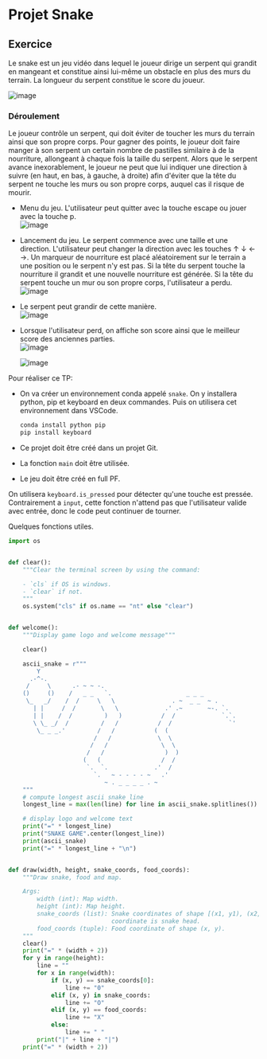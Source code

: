# Projet Snake

## Exercice

Le snake est un jeu vidéo dans lequel le joueur dirige un serpent qui grandit en mangeant et constitue ainsi lui-même un obstacle en plus des murs du terrain. La longueur du serpent constitue le score du joueur.

![image](./assets/13/snake_illustration.png)

### Déroulement

Le joueur contrôle un serpent, qui doit éviter de toucher les murs du terrain ainsi que son propre corps. Pour gagner des points, le joueur doit faire manger à son serpent un certain nombre de pastilles similaire à de la nourriture, allongeant à chaque fois la taille du serpent. Alors que le serpent avance inexorablement, le joueur ne peut que lui indiquer une direction à suivre (en haut, en bas, à gauche, à droite) afin d'éviter que la tête du serpent ne touche les murs ou son propre corps, auquel cas il risque de mourir.

- Menu du jeu. L'utilisateur peut quitter avec la touche escape ou jouer avec la touche p.\
  ![image](./assets/13/menu.png)

- Lancement du jeu. Le serpent commence avec une taille et une direction. L'utilisateur peut changer la direction avec les touches &uarr; &darr; &larr; &rarr;. Un marqueur de nourriture est placé aléatoirement sur le terrain a une position ou le serpent n'y est pas. Si la tête du serpent touche la nourriture il grandit et une nouvelle nourriture est générée. Si la tête du serpent touche un mur ou son propre corps, l'utilisateur a perdu.\
  ![image](./assets/13/snake_start.png)

- Le serpent peut grandir de cette manière.\
  ![image](./assets/13/snake_has_grow.png)

- Lorsque l'utilisateur perd, on affiche son score ainsi que le meilleur score des anciennes parties.\
  ![image](./assets/13/game_over_1.png)

  ![image](./assets/13/game_over_2.png)

Pour réaliser ce TP:

- On va créer un environnement conda appelé `snake`. On y installera python, pip et keyboard en deux commandes. Puis on utilisera cet environnement dans VSCode.

  ```bash
  conda install python pip
  pip install keyboard
  ```

- Ce projet doit être créé dans un projet Git.

- La fonction `main` doit être utilisée.

- Le jeu doit être créé en full PF.

On utilisera `keyboard.is_pressed` pour détecter qu'une touche est pressée. Contrairement a `input`, cette fonction n'attend pas que l'utilisateur valide avec entrée, donc le code peut continuer de tourner.

Quelques fonctions utiles.

```python
import os


def clear():
    """Clear the terminal screen by using the command:

    - `cls` if OS is windows.
    - `clear` if not.
    """
    os.system("cls" if os.name == "nt" else "clear")


def welcome():
    """Display game logo and welcome message"""

    clear()

    ascii_snake = r"""
        Y
      .-^-.
     /     \      .- ~ ~ -.
    ()     ()    /   _ _   `.                     _ _ _
     \_   _/    /  /     \   \                . ~  _ _  ~ .
       | |     /  /       \   \             .' .~       ~-. `.
       | |    /  /         )   )           /  /             `.`.
       \ \_ _/  /         /   /           /  /                `'
        \_ _ _.'         /   /           (  (
                        /   /             \  \
                       /   /               \  \
                      /   /                 )  )
                     (   (                 /  /
                      `.  `.             .'  /
                        `.   ~ - - - - ~   .'
                           ~ . _ _ _ _ . ~
    """
    # compute longest ascii snake line
    longest_line = max(len(line) for line in ascii_snake.splitlines())

    # display logo and welcome text
    print("=" * longest_line)
    print("SNAKE GAME".center(longest_line))
    print(ascii_snake)
    print("=" * longest_line + "\n")


def draw(width, height, snake_coords, food_coords):
    """Draw snake, food and map.

    Args:
        width (int): Map width.
        height (int): Map height.
        snake_coords (list): Snake coordinates of shape [(x1, y1), (x2, y2), ...] where first
                             coordinate is snake head.
        food_coords (tuple): Food coordinate of shape (x, y).
    """
    clear()
    print("=" * (width + 2))
    for y in range(height):
        line = ""
        for x in range(width):
            if (x, y) == snake_coords[0]:
                line += "0"
            elif (x, y) in snake_coords:
                line += "O"
            elif (x, y) == food_coords:
                line += "X"
            else:
                line += " "
        print("|" + line + "|")
    print("=" * (width + 2))
```
